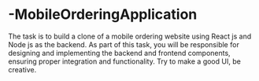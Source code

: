 # -MobileOrderingApplication
The task is to build a clone of a mobile ordering website using React js and Node js as the backend. As part of this task, you will be responsible for designing and implementing the backend and frontend components, ensuring proper integration and functionality. Try to make a good UI, be creative.
